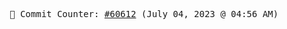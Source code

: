 <p align="center">
    <samp>
        📮 Commit Counter: <a href="https://github.com/Javascript-void0/Javascript-void0/commits/main">#60612</a> (July 04, 2023 @ 04:56 AM)
    </samp>
</p>